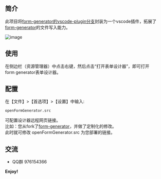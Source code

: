 ## 简介
此项目将[form-generator的vscode-plugin分支](https://github.com/JakHuang/form-generator/tree/vscode-plugin)封装为一个vscode插件，拓展了[form-generator](https://github.com/JakHuang/form-generator)的文件写入能力。

![image](https://ae01.alicdn.com/kf/Ud91899f6a7374d88ad9456639b86010d7.gif)

## 使用
在侧边栏（资源管理器）中点击右键，然后点击“打开表单设计器”，即可打开form generator表单设计器。

## 配置
在【文件】>【首选项】>【设置】中输入:
```
openFormGenerator.src
```
可配置设计器远程网页链接。  
比如：您从fork了[form-generator](https://github.com/JakHuang/form-generator)，并做了定制化的修改。  
此时就可修改 openFormGenerator.src 为您部署的链接。

## 交流
- QQ群 976154366

**Enjoy!**
